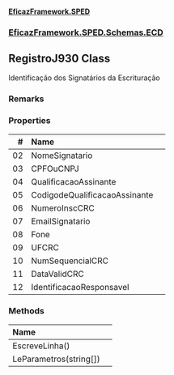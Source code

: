 #### [EficazFramework.SPED](EficazFrameworkSPED.md 'EficazFramework SPED')
### [EficazFramework.SPED.Schemas.ECD](EficazFramework.SPED.Schemas.ECD.md 'EficazFramework.SPED.Schemas.ECD')

## RegistroJ930 Class

Identificação dos Signatários da Escrituração

### Remarks
### Properties

| # | Name | |
| ---: | :--- | :--- |
| 02 | NomeSignatario |  |
| 03 | CPFOuCNPJ |  |
| 04 | QualificacaoAssinante |  |
| 05 | CodigodeQualificacaoAssinante |  |
| 06 | NumeroInscCRC |  |
| 07 | EmailSignatario |  |
| 08 | Fone |  |
| 09 | UFCRC |  |
| 10 | NumSequencialCRC |  |
| 11 | DataValidCRC |  |
| 12 | IdentificacaoResponsavel |  |
### Methods

| Name | |
| :--- | :--- |
| EscreveLinha() |  |
| LeParametros(string[]) |  |
